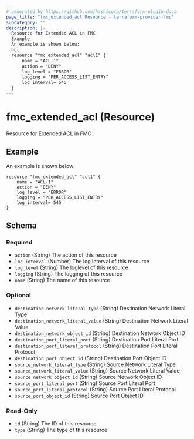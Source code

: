 ```yaml
---
# generated by https://github.com/hashicorp/terraform-plugin-docs
page_title: "fmc_extended_acl Resource - terraform-provider-fmc"
subcategory: ""
description: |-
  Resource for Extended ACL in FMC
  Example
  An example is shown below:
  hcl
  resource "fmc_extended_acl" "acl1" {
      name = "ACL-1"
      action = "DENY"
      log_level = "ERROR"
      logging = "PER_ACCESS_LIST_ENTRY"
      log_interval= 545
  }
---
```


# fmc_extended_acl (Resource)

Resource for Extended ACL in FMC

## Example
An example is shown below: 
```hcl
resource "fmc_extended_acl" "acl1" {
    name = "ACL-1"
    action = "DENY"
    log_level = "ERROR"
    logging = "PER_ACCESS_LIST_ENTRY"
    log_interval= 545
}
```



<!-- schema generated by tfplugindocs -->
## Schema

### Required

- `action` (String) The action of this resource
- `log_interval` (Number) The log interval of this resource
- `log_level` (String) The loglevel of this resource
- `logging` (String) The logging of this resource
- `name` (String) The name of this resource

### Optional

- `destination_network_literal_type` (String) Destination Network Literal Type
- `destination_network_literal_value` (String) Destination Network Literal Value
- `destination_network_object_id` (String) Destination Network Object ID
- `destination_port_literal_port` (String) Destination Port Literal Port
- `destination_port_literal_protocol` (String) Destination Port Literal Protocol
- `destination_port_object_id` (String) Destination Port Object ID
- `source_network_literal_type` (String) Source Network Literal Type
- `source_network_literal_value` (String) Source Network Literal Value
- `source_network_object_id` (String) Source Network Object ID
- `source_port_literal_port` (String) Source Port Literal Port
- `source_port_literal_protocol` (String) Source Port Literal Protocol
- `source_port_object_id` (String) Source Port Object ID

### Read-Only

- `id` (String) The ID of this resource.
- `type` (String) The type of this resource


